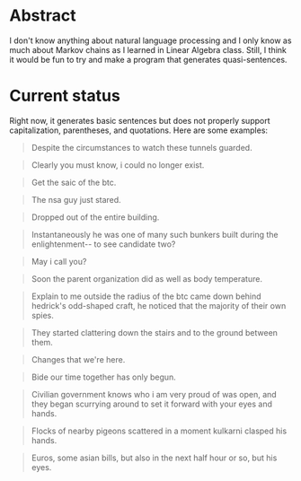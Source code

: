 # Abstract

I don't know anything about natural language processing and I only know as much about Markov chains as I learned in Linear Algebra class. Still, I think it would be fun to try and make a program that generates quasi-sentences.

# Current status

Right now, it generates basic sentences but does not properly support capitalization, parentheses, and quotations. Here are some examples:

> Despite the circumstances to watch these tunnels guarded.

> Clearly you must know, i could no longer exist.

> Get the saic of the btc.

> The nsa guy just stared.

> Dropped out of the entire building.

> Instantaneously he was one of many such bunkers built during the enlightenment-- to see candidate two?

> May i call you?

> Soon the parent organization did as well as body temperature.

> Explain to me outside the radius of the btc came down behind hedrick's odd-shaped craft, he noticed that the majority of their own spies.

> They started clattering down the stairs and to the ground between them.

> Changes that we're here.

> Bide our time together has only begun.

> Civilian government knows who i am very proud of was open, and they began scurrying around to set it forward with your eyes and hands.

> Flocks of nearby pigeons scattered in a moment kulkarni clasped his hands.

> Euros, some asian bills, but also in the next half hour or so, but his eyes.
